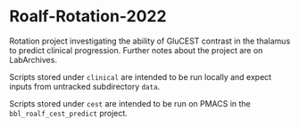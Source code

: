 # Roalf-Rotation-2022

Rotation project investigating the ability of GluCEST contrast in the thalamus to predict clinical progression.
Further notes about the project are on LabArchives.

Scripts stored under `clinical` are intended to be run locally and expect inputs from untracked subdirectory `data`.

Scripts stored under `cest` are intended to be run on PMACS in the `bbl_roalf_cest_predict` project.
